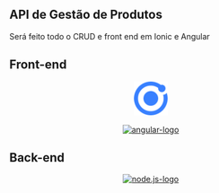 ## API de Gestão de Produtos
  Será feito todo o CRUD e front end em Ionic e Angular

## Front-end
<p align="center">
  <a href="https://ionicframework.com/">
    <img alt="Ionic" src="https://github.com/ionic-team/ionic-framework/blob/main/.github/assets/logo.png?raw=true" width="60" />
  </a>
</p>

<p align="center">
  <a href="https://angular.io/">
    <img src="aio/src/assets/images/logos/angular/angular.png" alt="angular-logo" width="120px" height="120px"/>
  </a>
</p>

## Back-end

<p align="center">
  <a href="https://nodejs.org/en/">
    <img src="https://nodejs.org/static/images/logo.svg" alt="node.js-logo" />
  </a>
</p>
